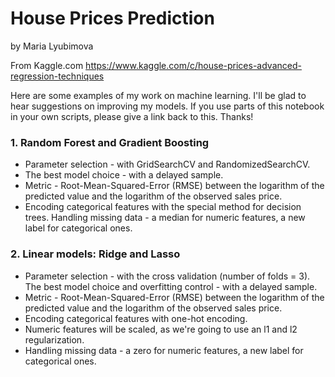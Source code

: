 # House Prices Prediction
by Maria Lyubimova

From Kaggle.com https://www.kaggle.com/c/house-prices-advanced-regression-techniques

Here are some examples of my work on machine learning. 
I'll be glad to hear suggestions on improving my models. 
If you use parts of this notebook in your own scripts, please give a link back to this. Thanks!

### 1. Random Forest and Gradient Boosting

- Parameter selection - with GridSearchCV and RandomizedSearchCV.
- The best model choice - with a delayed sample.
- Metric - Root-Mean-Squared-Error (RMSE) between the logarithm of the predicted value and the logarithm of the observed sales price.
- Encoding categorical features with the special method for decision trees.
Handling missing data - a median for numeric features, a new label for categorical ones.

### 2. Linear models: Ridge and Lasso
- Parameter selection - with the cross validation (number of folds = 3).
The best model choice and overfitting control - with a delayed sample.
- Metric - Root-Mean-Squared-Error (RMSE) between the logarithm of the predicted value and the logarithm of the observed sales price.
- Encoding categorical features with one-hot encoding.
- Numeric features will be scaled, as we're going to use an l1 and l2 regularization.
- Handling missing data - a zero for numeric features, a new label for categorical ones.


